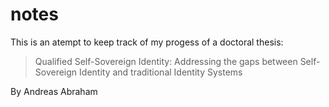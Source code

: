 # notes
This is an atempt to keep track of my progess of a doctoral thesis: 
> Qualified Self-Sovereign Identity:
Addressing the gaps between Self-Sovereign Identity and
traditional Identity Systems

By Andreas Abraham
